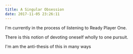 ```yaml
---
title: A Singular Obsession
date: 2017-11-05 23:26:11
---
```


I'm currently in the process of listening to Ready Player One. 

There is this notion of devoting oneself wholly to one pursuit.

I'm am the anti-thesis of this in many ways
